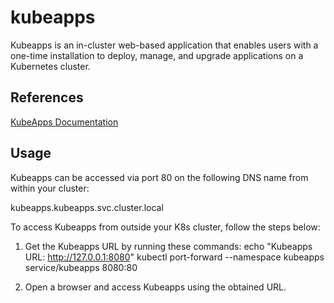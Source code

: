 # kubeapps

Kubeapps is an in-cluster web-based application that enables users with a one-time installation to deploy, manage, and upgrade applications on a Kubernetes cluster.

## References

[KubeApps Documentation](https://github.com/vmware-tanzu/kubeapps)

## Usage

Kubeapps can be accessed via port 80 on the following DNS name from within your cluster:

   kubeapps.kubeapps.svc.cluster.local

To access Kubeapps from outside your K8s cluster, follow the steps below:

1. Get the Kubeapps URL by running these commands:
   echo "Kubeapps URL: http://127.0.0.1:8080"
   kubectl port-forward --namespace kubeapps service/kubeapps 8080:80

2. Open a browser and access Kubeapps using the obtained URL.

